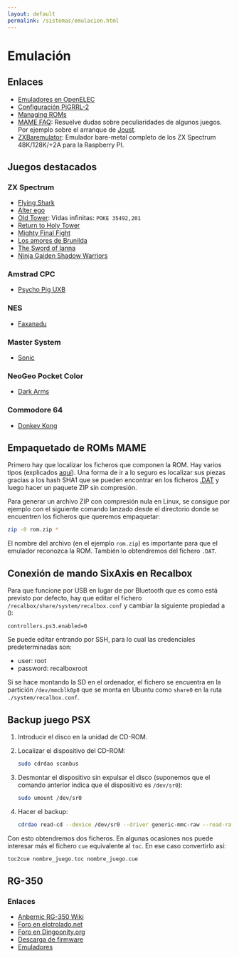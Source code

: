 ```yaml
---
layout: default
permalink: /sistemas/emulacion.html
---
```


# Emulación

## Enlaces

* [Emuladores en OpenELEC](http://misapuntesde.com/post.php?id=502)
* [Configuración PiGRRL-2](http://apuntes.eduardofilo.es/2016/07/21/PIGRRL-2.html)
* [Managing ROMs](https://github.com/retropie/retropie-setup/wiki/Managing-ROMs)
* [MAME FAQ](http://wiki.mamedev.org/index.php/FAQ:Games): Resuelve dudas sobre peculiaridades de algunos juegos. Por ejemplo sobre el arranque de [Joust](http://wiki.mamedev.org/index.php/FAQ:Games#Joust).
* [ZXBaremulator](http://zxmini.speccy.org/es/index.html): Emulador bare-metal completo de los ZX Spectrum 48K/128K/+2A para la Raspberry PI.

## Juegos destacados

### ZX Spectrum

* [Flying Shark](https://www.youtube.com/watch?v=wWBQusR3pIg)
* [Alter ego](http://www.retrosouls.net/?page_id=848)
* [Old Tower](http://www.retrosouls.net/?page_id=848): Vidas infinitas: `POKE 35492,201`
* [Return to Holy Tower](http://www.zxuno.com/ht2/)
* [Mighty Final Fight](https://idpixel.ru/games/mightyfinalfight/)
* [Los amores de Brunilda](http://www.retroworks.es/php/game.php?id=11)
* [The Sword of Ianna](https://theswordofianna.retroworks.es/)
* [Ninja Gaiden Shadow Warriors](http://www.indieretronews.com/2018/01/ninja-gaiden-shadow-warriors-gameboy.html)

### Amstrad CPC

* [Psycho Pig UXB](https://www.amstrad.es/doku.php?id=foraneos:psycho_pigs_uxb)

### NES

* [Faxanadu](https://www.youtube.com/watch?v=p4B2ZuY1fmY)

### Master System

* [Sonic](https://www.youtube.com/watch?v=SQPvA0OvR24)

### NeoGeo Pocket Color

* [Dark Arms](https://www.youtube.com/watch?v=AZ8kcOMvDTU)

### Commodore 64

* [Donkey Kong](https://csdb.dk/release/?id=151272)

## Empaquetado de ROMs MAME

Primero hay que localizar los ficheros que componen la ROM. Hay varios tipos (explicados [aquí](https://github.com/retropie/retropie-setup/wiki/Managing-ROMs#step-5--rebuild-a-rom-set)). Una forma de ir a lo seguro es localizar sus piezas gracias a los hash SHA1 que se pueden encontrar en los ficheros [.DAT](https://github.com/retropie/retropie-setup/wiki/Managing-ROMs#quick-reference) y luego hacer un paquete ZIP sin compresión.

Para generar un archivo ZIP con compresión nula en Linux, se consigue por ejemplo con el siguiente comando lanzado desde el directorio donde se encuentren los ficheros que queremos empaquetar:

```bash
zip -0 rom.zip *
```

El nombre del archivo (en el ejemplo `rom.zip`) es importante para que el emulador reconozca la ROM. También lo obtendremos del fichero `.DAT`.

## Conexión de mando SixAxis en Recalbox

Para que funcione por USB en lugar de por Bluetooth que es como está previsto por defecto, hay que editar el fichero `/recalbox/share/system/recalbox.conf` y cambiar la siguiente propiedad a 0:

    controllers.ps3.enabled=0

Se puede editar entrando por SSH, para lo cual las credenciales predeterminadas son:

* user: root
* password: recalboxroot

Si se hace montando la SD en el ordenador, el fichero se encuentra en la partición `/dev/mmcblk0p8` que se monta en Ubuntu como `share0` en la ruta `./system/recalbox.conf`.

## Backup juego PSX

1. Introducir el disco en la unidad de CD-ROM.
2. Localizar el dispositivo del CD-ROM:

    ```bash
    sudo cdrdao scanbus
    ```

3. Desmontar el dispositivo sin expulsar el disco (suponemos que el comando anterior indica que el dispositivo es `/dev/sr0`):

    ```bash
    sudo umount /dev/sr0
    ```

4. Hacer el backup:

    ```bash
    cdrdao read-cd --device /dev/sr0 --driver generic-mmc-raw --read-raw --datafile nombre_juego.bin nombre_juego.toc
    ```

Con esto obtendremos dos ficheros. En algunas ocasiones nos puede interesar más el fichero `cue` equivalente al `toc`. En ese caso convertirlo así:

```bash
toc2cue nombre_juego.toc nombre_juego.cue
```

## RG-350

### Enlaces

* [Anbernic RG-350 Wiki](https://github.com/retrogamehandheld/RG-350/wiki)
* [Foro en elotrolado.net](https://www.elotrolado.net/hilo_rg-350-miyoo-new-pocket-go2-y-game-kiddy-gdk350-350h-alternativas-a-la-gcw-zero-con-el-jz4770_2341546)
* [Foro en Dingoonity.org](https://boards.dingoonity.org/retro-game-350rg-350/)
* [Descarga de firmware](https://jutleys.wixsite.com/retrogamers97-90/forum)
* [Emuladores](https://rs97.bitgala.xyz/RG-350/localpack/extra_emulators/)
